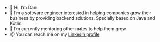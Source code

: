 - 👋 Hi, I’m Dani
- 👀 I’m a software engineer interested in helping companies grow their business by providing backend solutions. Specially based on Java and Kotlin
- 🌱 I’m currently mentoring other mates to help them grow
- 📫 You can reach me on my [LinkedIn profile](https://linkedin.com/in/daniel-gomez-lopez-aa5a8428)

<!---
dann41/dann41 is a ✨ special ✨ repository because its `README.md` (this file) appears on your GitHub profile.
You can click the Preview link to take a look at your changes.
--->
